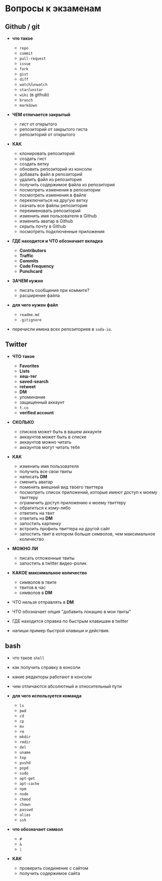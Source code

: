 # Вопросы к экзаменам

## Github / git

 - **что такое**
   - `repo`
   - `commit`
   - `pull-request`
   - `issue`
   - `fork`
   - `gist`
   - `diff`
   - `watch`/`unwatch`
   - `star`/`unstar`
   - `wiki` (в github)
   - `branch`
   - `markdown`
   
 - **ЧЕМ отличается закрытый** 
   - гист от открытого
   - репозиторий от закрытого гиста
   - репозиторий от открытого


 - **КАК**
   - клонировать репозиторий
   - создать гист
   - создать ветку
   - обновить репозиторий из консоли
   - добавать файл в репозиторий
   - удалить файл из репозитория
   - получить содержимое файла из репозитория
   - посмотреть изменения в репозитории
   - посмотреть изменения в файле
   - переключиться на другую ветку
   - скачать все файлы репозитория
   - переименовать репозиторий
   - изменить имя пользователя в Github
   - изменить аватар в Github
   - скрыть почту в Github
   - посмотреть подключенные приложения
  
 - **ГДЕ находится и ЧТО обозначает вкладка**
   - **Contributors**
   - **Traffic**
   - **Commits**
   - **Code Frequency**
   - **Punchcard**

 - **ЗАЧЕМ нужно** 
   - писать сообщение при коммите? 
   - расширение файла

 - **для чего нужен файл**
   - `readme.md`
   - `.gitignore`


 - перечисли имена всех репозиториев в `soda-io`.

## Twitter
 
 - **ЧТО такое**
   - **Favorites**
   - **Lists**
   - **хеш-тег**
   - **saved-search**
   - **retweet**
   - **DM**
   - упоминание
   - защищенный аккаунт
   - `t.co`
   - **verified account**


 - **СКОЛЬКО**
   - списков может быть в вашем аккаунте
   - аккаунтов может быть в списке
   - аккаунтов можно читать
   - аккаунтов могут читать тебя

 - **КАК**
   - изменить имя пользователя
   - получить все свои твиты
   - написать **DM**
   - сменить аватар
   - поменять внешний вид твоего твиттера
   - посмотреть список приложений, которые имеют доступ к моему твиттеру
   - ограничить доступ приложению к моему твиттеру
   - обратиться к кому-либо
   - ответить на твит
   - ответить на **DM**
   - запостить картинку
   - встроить профиль твиттера на другой сайт
   - запостить твит в котором больше символов, чем максимальное количество

 - **МОЖНО ЛИ**
   - писать отложенные твиты
   - запостить в twitter видео-ролик

 - **КАКОЕ максимальное количество**
   - символов в твите
   - твитов в час
   - символов в **DM**

 - ЧТО нельзя отправлять в **DM**
 - ЧТО обозначает опция "добавить локацию в мои твиты"
 - ГДЕ находится справка по быстрым клавишам в twitter
 - напиши пример быстрой клавиши и действия.
 
## bash
 - что такое `shell`
 - как получить справку в консоли
 - какие редакторы работают в консоли
 - чем отличаются абсолютный и относительный пути
 
 - **для чего используется команда**
   - `ls`
   - `pwd`
   - `cd`
   - `cp`
   - `mv`
   - `rm`
   - `mkdir`
   - `rmdir`
   - `del`
   - `uname`
   - `top`
   - `pushd`
   - `popd`
   - `sudo`
   - `apt-get`
   - `apt-cache`
   - `npm`
   - `node`
   - `chmod`
   - `chown`
   - `passwd`
   - `alias`
   - `ssh`
 
 - **что обозначает символ**
   - `#`
   - `&`
   - `|`
   
 - **КАК**
   - проверить соединение с сайтом
   - получить содержимое сайта



